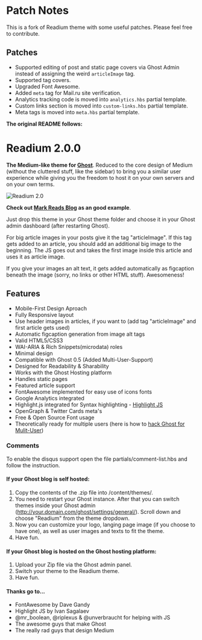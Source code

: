 # Patch Notes

This is a fork of Readium theme with some useful patches. Please feel free to contribute.

## Patches

* Supported editing of post and static page covers via Ghost Admin instead of assigning the weird `articleImage` tag.
* Supported tag covers.
* Upgraded Font Awesome.
* Added `meta` tag for Mail.ru site verification.
* Analytics tracking code is moved into `analytics.hbs` partial template.
* Custom links section is moved into `custom-links.hbs` partial template.
* Meta tags is moved into `meta.hbs` partial template.

**The original README follows:**

# Readium 2.0.0
**The Medium-like theme for [Ghost](https://github.com/TryGhost)**. Reduced to the core design of Medium (without the cluttered
stuff, like the sidebar) to bring you a similar user experience
while giving you the freedom to host it on your own servers and on your own terms.

![Readium 2.0](http://cl.ly/VBX3/readium2.jpg)

**Check out [Mark Reads Blog](http://mark-read.info) as an good example**.

Just drop this theme in your Ghost theme folder and choose it in your Ghost admin dashboard (after restarting Ghost).

For big article images in your posts give it the tag "articleImage". If this tag gets added to an article, you should add an additional big image
to the beginning. The JS goes out and takes the first image inside this article and uses it as article image.

If you give your images an alt text, it gets added automatically as figcaption beneath the image (sorry, no links or other HTML stuff). Awesomeness!

## Features
- Mobile-First Design Aproach
- Fully Responsive layout
- Use header images in articles, if you want to (add tag "articleImage" and first article gets used)
- Automatic figcaption generation from image alt tags
- Valid HTML5/CSS3
- WAI-ARIA & Rich Snippets(microdata) roles
- Minimal design
- Compatible with Ghost 0.5 (Added Multi-User-Support)
- Designed for Readability & Sharability
- Works with the Ghost Hosting platform
- Handles static pages
- Featured article support
- FontAwesome implemented for easy use of icons fonts
- Google Analytics integrated
- Highlight.js integrated for Syntax highlighting - [Highlight JS](http://highlightjs.org)
- OpenGraph & Twitter Cards meta's
- Free & Open Source Font usage
- Theoretically ready for multiple users (here is how to [hack Ghost for Mulit-User](http://lifewiththemacks.com/multi-user-support/))

### Comments
To enable the disqus support open the file partials/comment-list.hbs and follow the instruction.

#### If your Ghost blog is self hosted:
1. Copy the contents of the .zip file into /content/themes/.
2. You need to restart your Ghost instance. After that you can switch themes inside your Ghost admin (http://your.domain.com/ghost/settings/general/). Scroll down and choose "Readium" from the theme dropdown.
3. Now you can customize your logo, langing page image (if you choose to have one), as well as user images and texts to fit the theme.
4. Have fun.

#### If your Ghost blog is hosted on the Ghost hosting platform:
1. Upload your Zip file via the Ghost admin panel.
2. Switch your theme to the Readium theme.
3. Have fun.

#### Thanks go to...
- FontAwesome by Dave Gandy
- Highlight JS by Ivan Sagalaev
- @mr_boolean, @riplexus & @unverbraucht for helping with JS
- The awesome guys that make Ghost
- The really rad guys that design Medium
